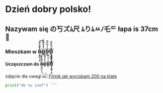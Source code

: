 # Dzień dobry polsko! 
## Nazywam się の丂ズﾑ尺 ﾑりﾑﾶﾉ乇ᄃ  łapa is 37cm :muscle:
### Mieszkam w R̶̨̯̪̪̩̘̱̔̌̄̑̉̌͊͘͝O̵͈̍̓̉̊̑̅͌̾͘D̴͍͎̆͗̓̿̿̄͘̕̕Ō̸̢̧̬̳̮͎͙̮̆́̎͋̑̌͘
#### Uczęszczam do R̶̨̯̪̪̩̘̱̔̌̄̑̉̌͊͘͝O̵͈̍̓̉̊̑̅͌̾͘D̴͍͎̆͗̓̿̿̄͘̕̕Ō̸̢̧̬̳̮͎͙̮̆́̎͋̑̌͘
zdjęcie dla uwagi
![](https://i.ibb.co/q7Nx3jr/received-597703322320304.jpg)
[Filmik jak wyciskam 200 na klate  ](https://www.youtube.com/watch?v=dQw4w9WgXcQ)


```python
print("dk to szef") ```
